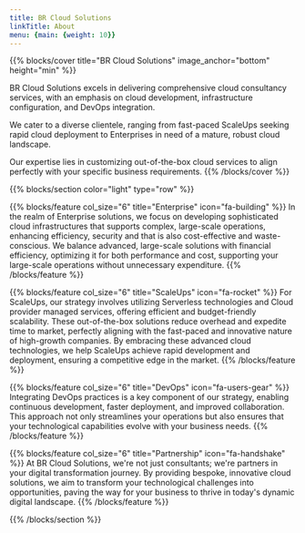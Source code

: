 ```yaml
---
title: BR Cloud Solutions
linkTitle: About
menu: {main: {weight: 10}}
---
```


{{% blocks/cover title="BR Cloud Solutions"  image_anchor="bottom" height="min" %}}

BR Cloud Solutions excels in delivering comprehensive cloud consultancy services, with an emphasis on cloud development, infrastructure configuration, and DevOps integration.

We cater to a diverse clientele, ranging from fast-paced ScaleUps seeking rapid cloud deployment to Enterprises in need of a mature, robust cloud landscape.

Our expertise lies in customizing out-of-the-box cloud services to align perfectly with your specific business requirements.
{{% /blocks/cover %}}

{{% blocks/section color="light" type="row" %}}

{{% blocks/feature col_size="6" title="Enterprise" icon="fa-building" %}}
In the realm of Enterprise solutions, we focus on developing sophisticated cloud infrastructures that supports complex,
large-scale operations, enhancing efficiency, security and that is also cost-effective and waste-conscious.
We balance advanced, large-scale solutions with financial efficiency, optimizing it for both performance and cost, supporting your large-scale operations without unnecessary expenditure.
{{% /blocks/feature %}}

{{% blocks/feature col_size="6" title="ScaleUps" icon="fa-rocket" %}}
For ScaleUps, our strategy involves utilizing Serverless technologies and Cloud provider managed services, offering efficient and budget-friendly scalability. These out-of-the-box solutions reduce overhead and expedite time to market, perfectly aligning with the fast-paced and innovative nature of high-growth companies. By embracing these advanced cloud technologies, we help ScaleUps achieve rapid development and deployment, ensuring a competitive edge in the market.
{{% /blocks/feature %}}

{{% blocks/feature col_size="6" title="DevOps" icon="fa-users-gear" %}}
Integrating DevOps practices is a key component of our strategy, enabling continuous development, faster deployment, and improved collaboration. This approach not only streamlines your operations but also ensures that your technological capabilities evolve with your business needs.
{{% /blocks/feature %}}

{{% blocks/feature col_size="6" title="Partnership" icon="fa-handshake" %}}
At BR Cloud Solutions, we're not just consultants; we're partners in your digital transformation journey. By providing bespoke, innovative cloud solutions, we aim to transform your technological challenges into opportunities, paving the way for your business to thrive in today's dynamic digital landscape.
{{% /blocks/feature %}}

{{% /blocks/section %}}